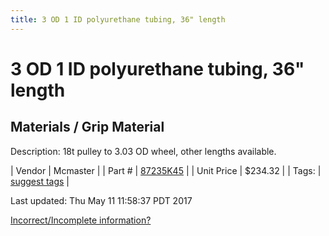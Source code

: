 ```yaml
---
title: 3 OD 1 ID polyurethane tubing, 36" length
---
```


# 3 OD 1 ID polyurethane tubing, 36" length
## Materials / Grip Material
Description: 	18t pulley to 3.03 OD wheel, other lengths available. 

| Vendor | Mcmaster | 
| Part # | [87235K45](https://www.mcmaster.com/#87235K45) | 
| Unit Price | $234.32 | 
| Tags: | [suggest tags](https://docs.google.com/forms/d/e/1FAIpQLSeWyY8v3RgOty-MyWmh9U0iivNYN_molChYyS-0U-o-kOAv_g/viewform) | 

Last updated: Thu May 11 11:58:37 PDT 2017

 [Incorrect/Incomplete information?](https://docs.google.com/forms/d/e/1FAIpQLSeWyY8v3RgOty-MyWmh9U0iivNYN_molChYyS-0U-o-kOAv_g/viewform)